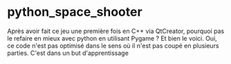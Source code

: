 # python_space_shooter
Après avoir fait ce jeu une première fois en C++ via QtCreator, pourquoi pas le refaire en mieux avec python en utilisant Pygame ? Et bien le voici.
Oui, ce code n'est pas optimisé dans le sens où il n'est pas coupé en plusieurs parties. C'est dans un but d'apprentissage

